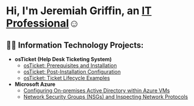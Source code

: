 <h1>Hi, I'm Jeremiah Griffin, an <a href="www.linkedin.com/in/jeremiah-griffin1">IT Professional</a>☺</h1>

<h2>👨‍💻 Information Technology Projects:</h2>

- <b>osTicket (Help Desk Ticketing System)</b>
  - [osTicket: Prerequisites and Installation](https://github.com/jeremiahit/osticket-prereqs)
  - [osTicket: Post-Installation Configuration](https://github.com/jeremiahit/post-install-config)
  - [osTicket: Ticket Lifecycle Examples](https://github.com/jeremiahit/ticket-lifecycle)
- <b>Microsoft Azure</b>
  - [Configuring On-premises Active Directory within Azure VMs](https://github.com/jeremiahit/configure-ad)
  - [Network Security Groups (NSGs) and Inspecting Network Protocols](https://github.com/jeremiahit/azure-network-protocols)


 
